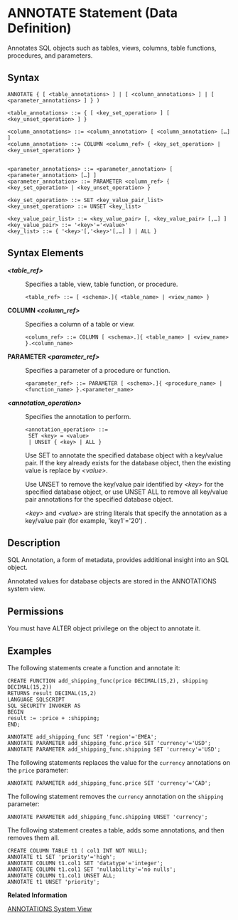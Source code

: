 <!-- loio534df83ee61946b884e7594d21459e35 -->

# ANNOTATE Statement \(Data Definition\)

Annotates SQL objects such as tables, views, columns, table functions, procedures, and parameters.



<a name="loio534df83ee61946b884e7594d21459e35__section_kbn_5gz_kbb"/>

## Syntax

```
ANNOTATE { [ <table_annotations> ] | [ <column_annotations> ] | [ <parameter_annotations> ] } )

<table_annotations> ::= { [ <key_set_operation> ] [ <key_unset_operation> ] }

<column_annotations> ::= <column_annotation> [ <column_annotation> […] ]
<column_annotation> ::= COLUMN <column_ref> { <key_set_operation> | <key_unset_operation> }


<parameter_annotations> ::= <parameter_annotation> [ <parameter_annotation> […] ]
<parameter_annotation> ::= PARAMETER <column_ref> { <key_set_operation> | <key_unset_operation> }

<key_set_operation> ::= SET <key_value_pair_list> 
<key_unset_operation> ::= UNSET <key_list>

<key_value_pair_list> ::= <key_value_pair> [, <key_value_pair> [,…] ]
<key_value_pair> ::= '<key>'='<value>'
<key_list> ::= { '<key>'[,'<key>'[,…] ] | ALL }
```



<a name="loio534df83ee61946b884e7594d21459e35__section_lbn_5gz_kbb"/>

## Syntax Elements


<dl>
<dt><b>

*<table\_ref\>*

</b></dt>
<dd>

Specifies a table, view, table function, or procedure.

```
<table_ref> ::= [ <schema>.]{ <table_name> | <view_name> }
```



</dd><dt><b>

COLUMN *<column\_ref\>*

</b></dt>
<dd>

Specifies a column of a table or view.

```
<column_ref> ::= COLUMN [ <schema>.]{ <table_name> | <view_name> }.<column_name>
```



</dd><dt><b>

PARAMETER *<parameter\_ref\>*

</b></dt>
<dd>

Specifies a parameter of a procedure or function.

```
<parameter_ref> ::= PARAMETER [ <schema>.]{ <procedure_name> | <function_name> }.<parameter_name>
```



</dd><dt><b>

*<annotation\_operation\>*

</b></dt>
<dd>

Specifies the annotation to perform.

```
<annotation_operation> ::=  
 SET <key> = <value> 
 | UNSET { <key> | ALL } 
```

Use SET to annotate the specified database object with a key/value pair. If the key already exists for the database object, then the existing value is replace by *<value\>*.

Use UNSET to remove the key/value pair identified by *<key\>* for the specified database object, or use UNSET ALL to remove all key/value pair annotations for the specified database object.

*<key\>* and *<value\>* are string literals that specify the annotation as a key/value pair \(for example, 'key1'='20'\) .



</dd>
</dl>



<a name="loio534df83ee61946b884e7594d21459e35__section_mbn_5gz_kbb"/>

## Description

SQL Annotation, a form of metadata, provides additional insight into an SQL object.

Annotated values for database objects are stored in the ANNOTATIONS system view.



<a name="loio534df83ee61946b884e7594d21459e35__section_ybv_4sg_2cb"/>

## Permissions

You must have ALTER object privilege on the object to annotate it.



<a name="loio534df83ee61946b884e7594d21459e35__section_ylj_gcd_dcb"/>

## Examples

The following statements create a function and annotate it:

```
CREATE FUNCTION add_shipping_func(price DECIMAL(15,2), shipping DECIMAL(15,2))
RETURNS result DECIMAL(15,2)
LANGUAGE SQLSCRIPT  
SQL SECURITY INVOKER AS
BEGIN
result := :price + :shipping;
END;

ANNOTATE add_shipping_func SET 'region'='EMEA';
ANNOTATE PARAMETER add_shipping_func.price SET 'currency'='USD';
ANNOTATE PARAMETER add_shipping_func.shipping SET 'currency'='USD';
```

The following statements replaces the value for the `currency` annotations on the `price` parameter:

```
ANNOTATE PARAMETER add_shipping_func.price SET 'currency'='CAD';
```

The following statement removes the `currency` annotation on the `shipping` parameter:

```
ANNOTATE PARAMETER add_shipping_func.shipping UNSET 'currency';
```

The following statement creates a table, adds some annotations, and then removes them all.

```
CREATE COLUMN TABLE t1 ( col1 INT NOT NULL);
ANNOTATE t1 SET 'priority'='high';
ANNOTATE COLUMN t1.col1 SET 'datatype'='integer';
ANNOTATE COLUMN t1.col1 SET 'nullability'='no nulls';
ANNOTATE COLUMN t1.col1 UNSET ALL;
ANNOTATE t1 UNSET 'priority';
```

**Related Information**  


[ANNOTATIONS System View](../../020-System-Views-Reference/021-System-Views/annotations-system-view-da2b930.md "Provides information about annotations that have been added to SQL objects.")

